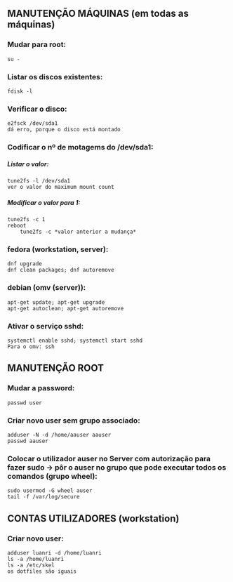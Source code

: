 ## MANUTENÇÃO MÁQUINAS (em todas as máquinas)

### Mudar para root:

	su -

### Listar os discos existentes:

	fdisk -l

### Verificar o disco:

	e2fsck /dev/sda1
	dá erro, porque o disco está montado

### Codificar o nº de motagems do /dev/sda1:
##### 	Listar o valor:
	
	tune2fs -l /dev/sda1
	ver o valor do maximum mount count

##### 	Modificar o valor para 1:
	
	tune2fs -c 1
	reboot					
        tune2fs -c *valor anterior a mudança*

### fedora (workstation, server):

    dnf upgrade
    dnf clean packages; dnf autoremove

### debian (omv (server)):

    apt-get update; apt-get upgrade
    apt-get autoclean; apt-get autoremove

### Ativar o serviço sshd:

	systemctl enable sshd; systemctl start sshd
	Para o omv: ssh



## MANUTENÇÃO ROOT

### Mudar a password:

    passwd user

### Criar novo user sem grupo associado:

    adduser -N -d /home/aauser aauser
    passwd aauser

### Colocar o utilizador auser no Server com autorização para fazer sudo -> pôr o auser no grupo que pode executar todos os comandos (grupo wheel):

	sudo usermod -G wheel auser
	tail -f /var/log/secure



## CONTAS UTILIZADORES (workstation)

### Criar novo user:

	adduser luanri -d /home/luanri
	ls -a /home/luanri
	ls -a /etc/skel
	os dotfiles são iguais

